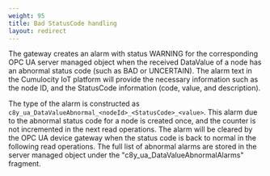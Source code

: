 ```yaml
---
weight: 95
title: Bad StatusCode handling
layout: redirect
---
```


The gateway creates an alarm with status WARNING for the corresponding OPC UA server managed object when the received DataValue of a node has an abnormal status code (such as BAD or UNCERTAIN).
The alarm text in the Cumulocity IoT platform will provide the necessary information such as the node ID, and the StatusCode information (code, value, and description). 

The type of the alarm is constructed as `c8y_ua_DataValueAbnormal_<nodeId>_<StatusCode>_<value>`. This alarm due to the abnormal status code for a node is created once,
and the counter is not incremented in the next read operations. The alarm will be cleared by the OPC UA device gateway when the status code is back to normal in the following read operations.
The full list of abnormal alarms are stored in the server managed object under the "c8y_ua_DataValueAbnormalAlarms" fragment.